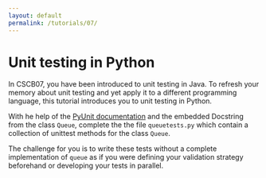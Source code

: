 ```yaml
---
layout: default
permalink: /tutorials/07/
---
```


# Unit testing in Python

In CSCB07, you have been introduced to unit testing in Java. To refresh your memory about unit testing and yet apply it to a different programming language, this tutorial introduces you to unit testing in Python. 

With he help of the [PyUnit documentation](https://docs.python.org/3.6/library/unittest.html) and the embedded Docstring from the class `Queue`, complete the the file `queuetests.py` which contain a collection of unittest methods for the class `Queue`. 

The challenge for you is to write these tests without a complete implementation of `queue` as if you were defining your validation strategy beforehand or developing your tests in parallel. 
